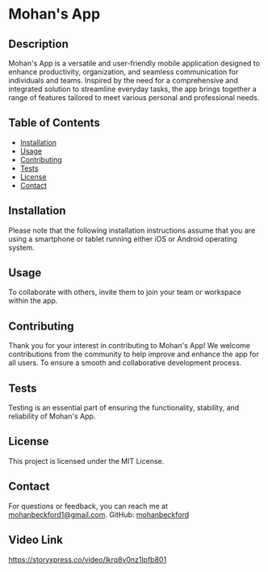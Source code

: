
  # Mohan's App
  
  ## Description
  Mohan's App is a versatile and user-friendly mobile application designed to enhance productivity, organization, and seamless communication for individuals and teams. Inspired by the need for a comprehensive and integrated solution to streamline everyday tasks, the app brings together a range of features tailored to meet various personal and professional needs.
  
  ## Table of Contents
  - [Installation](#installation)
  - [Usage](#usage)
  - [Contributing](#contributing)
  - [Tests](#tests)
  - [License](#license)
  - [Contact](#contact)
  
  ## Installation
  Please note that the following installation instructions assume that you are using a smartphone or tablet running either iOS or Android operating system.
  
  ## Usage
  To collaborate with others, invite them to join your team or workspace within the app.
  
  ## Contributing
  Thank you for your interest in contributing to Mohan's App! We welcome contributions from the community to help improve and enhance the app for all users. To ensure a smooth and collaborative development process.
  
  ## Tests
  Testing is an essential part of ensuring the functionality, stability, and reliability of Mohan's App.
  
  ## License
  This project is licensed under the MIT License.
  
  ## Contact
  For questions or feedback, you can reach me at mohanbeckford1@gmail.com.
  GitHub: [mohanbeckford](https://github.com/mohanbeckford)

  ## Video Link
  https://storyxpress.co/video/lkrq8v0nz1lpfb801
  